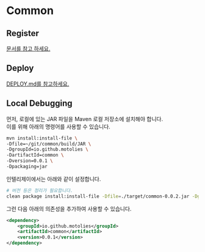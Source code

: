 # Common

## Register
[문서를 참고 하세요.](https://central.sonatype.org/publish/publish-guide/)

## Deploy
[DEPLOY.md를 참고하세요.](DEPLOY.md)

## Local Debugging
먼저, 로컬에 있는 JAR 파일을 Maven 로컬 저장소에 설치해야 합니다. 
<br>이를 위해 아래의 명령어를 사용할 수 있습니다.
```bash
mvn install:install-file \
-Dfile=~/git/common/build/JAR \
-DgroupId=io.github.motolies \
-DartifactId=common \
-Dversion=0.0.1 \
-Dpackaging=jar
```

인텔리제이에서는 아래와 같이 설정합니다. 
```bash
# 버전 등은 정리가 필요합니다. 
clean package install:install-file -Dfile=./target/common-0.0.2.jar -DgroupId=io.github.motolies -DartifactId=common -Dversion=0.0.3 -Dpackaging=jar
```

그런 다음 아래의 의존성을 추가하여 사용할 수 있습니다.
```xml
<dependency>
    <groupId>io.github.motolies</groupId>
    <artifactId>common</artifactId>
    <version>0.0.1</version>
</dependency>
```